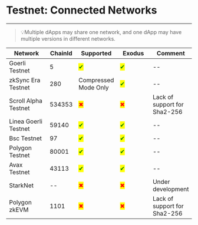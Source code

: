 # Testnet: Connected Networks

***

> 💡Multiple dApps may share one network, and one dApp may have multiple versions in different networks.

<table><thead><tr><th width="199">Network</th><th>ChainId</th><th>Supported</th><th width="134">Exodus</th><th>Comment</th></tr></thead><tbody><tr><td>Goerli Testnet</td><td>5</td><td><mark style="color:green;">✔</mark></td><td><mark style="color:green;">✔</mark></td><td>--</td></tr><tr><td>zkSync Era Testnet</td><td>280</td><td>Compressed Mode Only</td><td><mark style="color:green;">✔</mark></td><td>--</td></tr><tr><td>Scroll Alpha Testnet</td><td>534353</td><td><mark style="color:red;">✖</mark></td><td><mark style="color:red;">✖</mark></td><td>Lack of support for Sha2-256</td></tr><tr><td>Linea Goerli Testnet</td><td>59140</td><td><mark style="color:green;">✔</mark></td><td><mark style="color:green;">✔</mark></td><td>--</td></tr><tr><td>Bsc Testnet</td><td>97</td><td><mark style="color:green;">✔</mark></td><td><mark style="color:green;">✔</mark></td><td>--</td></tr><tr><td>Polygon Testnet</td><td>80001</td><td><mark style="color:green;">✔</mark></td><td><mark style="color:green;">✔</mark></td><td>--</td></tr><tr><td>Avax Testnet</td><td>43113</td><td><mark style="color:green;">✔</mark></td><td><mark style="color:green;">✔</mark></td><td>--</td></tr><tr><td>StarkNet</td><td>--</td><td><mark style="color:red;">✖</mark></td><td><mark style="color:red;">✖</mark></td><td>Under development</td></tr><tr><td>Polygon zkEVM</td><td>1101</td><td><mark style="color:red;">✖</mark></td><td><mark style="color:red;">✖</mark></td><td>Lack of support for Sha2-256</td></tr></tbody></table>
